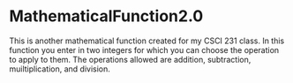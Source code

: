 # MathematicalFunction2.0
This is another mathematical function created for my CSCI 231 class. In this function you enter in two integers for which you can choose the operation to apply to them. The operations allowed are addition, subtraction, muiltiplication, and division. 
